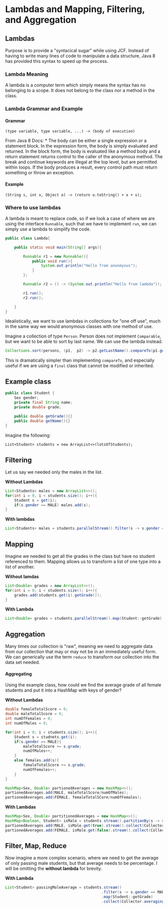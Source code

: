 # Lambdas and Mapping, Filtering, and Aggregation

## Lambdas

Purpose is to provide a "syntacical sugar" while using JCF. Instead of having to write many lines of code to manipulate a data structure, Java 8 has provided this syntax to speed up the process.

### Lambda Meaning
A lambda is a computer term which simply means the syntax has no belonging to a scope. It does not belong to the class nor a method in the class.

### Lambda Grammar and Example

#### Grammar
    (type variable, type variable, ...) -> (body of execution)
    
From Java 8 Docs:
    * The body can be either a single expression or a statement block. In the expression form, the body is simply evaluated and returned. In the block form, the body is evaluated like a method body and a return statement returns control to the caller of the anonymous method. The break and continue keywords are illegal at the top level, but are permitted within loops. If the body produces a result, every control path must return something or throw an exception.

#### Example
    (String s, int x, Object o) -> (return o.toString() + x + s);
    
### Where to use lambdas
A lambda is meant to replace code, so if we look a case of where we are using the interface `Runnable`, such that we have to implement `run`, we can simply use a lambda to simplify the code.

```java
public class Lambda{

    public static void main(String[] args){

        Runnable r1 = new Runnable(){
            public void run(){
                System.out.println("Hello from anonmyous");
            }
        };

        Runnable r2 = () -> (System.out.println("Hello from lambda"));

        r1.run();
        r2.run();

    }
}
```

Idealistically, we want to use lambdas in collections for "one off use", much in the same way we would anonymous classes with one method of use.

Imagine a collection of type `Person`. Person does not implement `Comparable`, but we want to be able to sort by last name. We can use the lambda instead.

```java
Collections.sort(persons, (p1,  p2) -> p2.getLastName().compareTo(p1.getLastName()));
```

This is dramatically simpler than implementing `compareTo`, and especially useful if we are using a `final` class that cannot be modified or inherited.

## Example class

```java
public class Student {
    Sex gender;
    private final String name;
    private double grade;
    
    public double getGrade(){}
    public double getName(){}
}
```

Imagine the following:
    
    List<Student> students = new ArrayList<>(lotsOfStudents);
    
    

## Filtering
Let us say we needed only the males in the list.

**Without Lambdas**

```java
List<Students> males = new ArrayList<>();
for(int i = 0, i < students.size(); i++){
    Student s = get(i);
    if(s.gender == MALE) males.add(s);
}
```

**With lambdas**
```java
List<Students> males = students.parallelStream().filter(s -> s.gender == MALE);
```

## Mapping
Imagine we needed to get all the grades in the class but have no student referenced to them. Mapping allows us to transform a list of one type into a list of another.

**Without lamdas**

```java
List<Double> grades = new ArrayList<>();
for(int i = 0; i < students.size(); i++){
    grades.add(students.get(i).getGrade());
}
```

**With Lambda**

```java
List<Double> grades = students.parallelStream().map(Student::getGrade);
```

## Aggregation
Many times our collection is "raw", meaning we need to aggregate data from our collection that may or may not be in an immediately useful form. We can generically use the term `reduce` to transform our collection into the data set needed. 



#### Aggregating 

Using the example class, how could we find the average grade of all female students and put it into a HashMap with keys of gender?

**Without Lambdas**

```java
double femaleTotalScore = 0;
double maleTotalScore = 0;
int numOfFemales = 0;
int numOfMales = 0;

for(int i = 0; i < students.size(); i++){
    Student s = studnets.get(i);
    if(s.gender == MALE){
        maleTotalScore += s.grade;
        numOfMales++;
    }
    else females.add(s){
        femaleTotalScore += s.grade;
        numOfFemales++;
    }
}

HashMap<Sex, Double> partionedAverages = new HashMap<>();
partionedAverages.add(MALE, maleTotalScore/numOfMales);
partionedAverages.add(FEMALE, femaleTotalSCore/numOfFemales);
```

**With Lambdas**

```java
HashMap<Sex, Double> partitionedAverages = new HashMap<>();
HashMap<Boolean, Student> isMale = students.stream().partitionBy(s -> s.gender == MALE);
partionedAverages.add(MALE, isMale.get(true).stream().collect(Collector.averagingDouble(Student::getGrade));
partionedAverages.add(FEMALE, isMale.get(false).stream().collect(Collector.averagingDouble(Student::getGrade));
```

## Filter, Map, Reduce
Now imagine a more complex scenario, where we need to get the average of only passing male students, but that average needs to be percentage. I will be omitting the **without lambda** for brevity.

**With Lambda**

```java
List<Student> passingMaleAverage = students.stream()
                                           .filter(s -> s.gender == MALE && s.getGrade() >= 60)
                                           .map(Student::getGrade)
                                           .collect(Collector.averagingDouble(grade -> grade * 100);
                                           
```